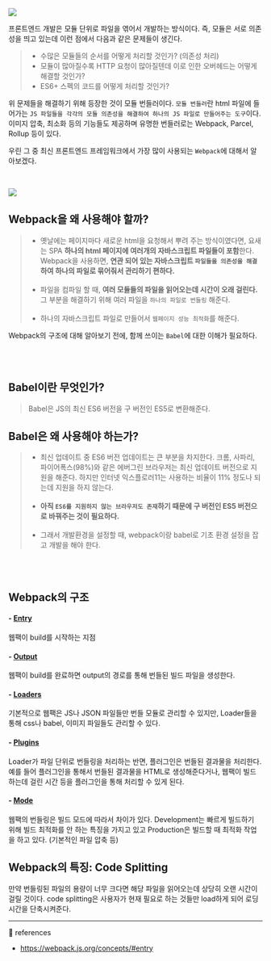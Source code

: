 ![](https://velog.velcdn.com/images/soopy368/post/da007d4c-8e2b-4c86-9bfd-1af94cda46d1/image.png)

프론트엔드 개발은 모듈 단위로 파일을 엮어서 개발하는 방식이다. 즉, 모듈은 서로 의존성을 띄고 있는데 이런 점에서 다음과 같은 문제들이 생긴다.

> - 수많은 모듈들의 순서를 어떻게 처리할 것인가? (의존성 처리)
> - 모듈이 많아질수록 HTTP 요청이 많아질텐데 이로 인한 오버헤드는 어떻게 해결할 것인가?
> - ES6+ 스펙의 코드를 어떻게 처리할 것인가?

위 문제들을 해결하기 위해 등장한 것이 모듈 번들러이다. `모듈 번들러`란 html 파일에 들어가는 `JS 파일들을 각각의 모듈 의존성을 해결하여 하나의 JS 파일로 만들어주는 도구`이다. 이미지 압축, 최소화 등의 기능들도 제공하며 유명한 번들러로는 Webpack, Parcel, Rollup 등이 있다.

우린 그 중 최신 프론트엔드 프레임워크에서 가장 많이 사용되는 `Webpack`에 대해서 알아보겠다.

<br>

![](https://velog.velcdn.com/images/soopy368/post/916caa94-18a3-46d5-8136-c74034ca3f64/image.png)

## Webpack을 왜 사용해야 할까?

> - 옛날에는 페이지마다 새로운 html을 요청해서 뿌려 주는 방식이였다면, 요새는 SPA **하나의 html 페이지에 여러개의 자바스크립트 파일들이 포함**한다. Webpack을 사용하면, **연관 되어 있는 자바스크립트 `파일들을 의존성을 해결`하여 하나의 파일로 묶어줘서 관리하기 편하다.** <br><br>
> - 파일을 컴파일 할 때, **여러 모듈들의 파일을 읽어오는데 시간이 오래 걸린다.** 그 부분을 해결하기 위해 여러 파일을 `하나의 파일로 번들링` 해준다. <br><br>
> - 하나의 자바스크립트 파일로 만들어서 `웹페이지 성능 최적화`를 해준다.

Webpack의 구조에 대해 알아보기 전에, 함께 쓰이는 `Babel`에 대한 이해가 필요하다.

<br><br>

## Babel이란 무엇인가?

> Babel은 JS의 최신 ES6 버전을 구 버전인 ES5로 변환해준다.

## Babel은 왜 사용해야 하는가?

> - 최신 업데이트 중 ES6 버전 업데이트는 큰 부분을 차지한다. 크롬, 사파리, 파이어폭스(98%)와 같은 에버그린 브라우저는 최신 업데이트 버전으로 지원을 해준다. 하지만 인터넷 익스플로러11는 사용하는 비율이 11% 정도나 되는데 지원을 하지 않는다. <br><br>
> - **아직 `ES6를 지원하지 않는 브라우저도 존재`하기 때문에 구 버전인 ES5 버전으로 바꿔주는 것이 필요하다.** <br><br>
> - 그래서 개발환경을 설정할 때, webpack이랑 babel로 기초 환경 설정을 잡고 개발을 해야 한다.

<br><br>

## Webpack의 구조

#### - [Entry](https://webpack.js.org/concepts/#entry)

웹팩이 build를 시작하는 지점

#### - [Output](https://webpack.js.org/concepts/#output)

웹팩이 build를 완료하면 output의 경로를 통해 번들된 빌드 파일을 생성한다.

#### - [Loaders](https://webpack.js.org/concepts/#loaders)

기본적으로 웹팩은 JS나 JSON 파일들만 번들 모듈로 관리할 수 있지만,
Loader들을 통해 css나 babel, 이미지 파일들도 관리할 수 있다.

#### - [Plugins](https://webpack.js.org/concepts/#plugins)

Loader가 파일 단위로 번들링을 처리하는 반면, 플러그인은 번들된 결과물을 처리한다.
예를 들어 플러그인을 통해서 번들된 결과물을 HTML로 생성해준다거나, 웹팩이 빌드하는데 걸린 시간 등을 플러그인을 통해 처리할 수 있게 된다.

#### - [Mode](https://webpack.js.org/concepts/#mode)

웹팩의 번들링은 빌드 모드에 따라서 차이가 있다.
Development는 빠르게 빌드하기 위해 빌드 최적화를 안 하는 특징을 가지고 있고 Production은 빌드할 때 최적화 작업을 하고 있다. (기본적인 파일 압축 등)

## Webpack의 특징: Code Splitting

만약 번들링된 파일의 용량이 너무 크다면 해당 파일을 읽어오는데 상당히 오랜 시간이 걸릴 것이다.
code splitting은 사용자가 현재 필요로 하는 것들만 load하게 되어 로딩 시간을 단축시켜준다.

---

📄 references

- https://webpack.js.org/concepts/#entry
